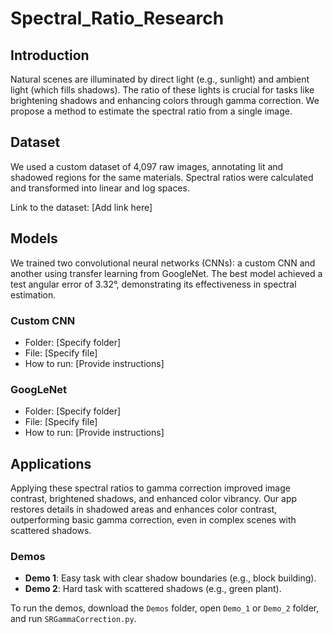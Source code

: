 # Spectral_Ratio_Research

## Introduction
Natural scenes are illuminated by direct light (e.g., sunlight) and ambient light (which fills shadows). The ratio of these lights is crucial for tasks like brightening shadows and enhancing colors through gamma correction. We propose a method to estimate the spectral ratio from a single image.

## Dataset
We used a custom dataset of 4,097 raw images, annotating lit and shadowed regions for the same materials. Spectral ratios were calculated and transformed into linear and log spaces.

Link to the dataset: [Add link here]

## Models
We trained two convolutional neural networks (CNNs): a custom CNN and another using transfer learning from GoogleNet. The best model achieved a test angular error of 3.32°, demonstrating its effectiveness in spectral estimation.

### Custom CNN
- Folder: [Specify folder]
- File: [Specify file]
- How to run: [Provide instructions]

### GoogLeNet
- Folder: [Specify folder]
- File: [Specify file]
- How to run: [Provide instructions]

## Applications
Applying these spectral ratios to gamma correction improved image contrast, brightened shadows, and enhanced color vibrancy. Our app restores details in shadowed areas and enhances color contrast, outperforming basic gamma correction, even in complex scenes with scattered shadows.

### Demos
- **Demo 1**: Easy task with clear shadow boundaries (e.g., block building).
- **Demo 2**: Hard task with scattered shadows (e.g., green plant).

To run the demos, download the `Demos` folder, open `Demo_1` or `Demo_2` folder, and run `SRGammaCorrection.py`.